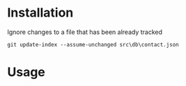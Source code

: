 # Installation
Ignore changes to a file that has been already tracked
```
git update-index --assume-unchanged src\db\contact.json
```
# Usage